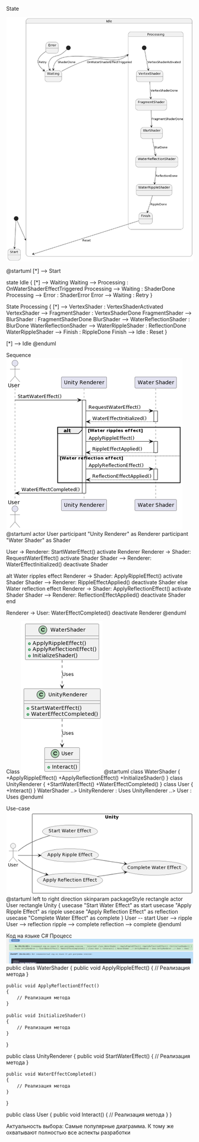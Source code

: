 State

![State](State%20diagram.png)

@startuml
[*] --> Start

state Idle {
  [*] --> Waiting
  Waiting --> Processing : OnWaterShaderEffectTriggered
  Processing --> Waiting : ShaderDone
  Processing --> Error : ShaderError
  Error --> Waiting : Retry
}

State Processing {
  [*] --> VertexShader : VertexShaderActivated
  VertexShader --> FragmentShader : VertexShaderDone
  FragmentShader --> BlurShader : FragmentShaderDone
  BlurShader --> WaterReflectionShader : BlurDone
  WaterReflectionShader --> WaterRippleShader : ReflectionDone
  WaterRippleShader --> Finish : RippleDone
  Finish --> Idle : Reset
}

[*] --> Idle
@enduml

Sequence
![Sequence](Sequence.png)
@startuml
actor User
participant "Unity Renderer" as Renderer
participant "Water Shader" as Shader

User -> Renderer: StartWaterEffect()
activate Renderer
Renderer -> Shader: RequestWaterEffect()
activate Shader
Shader --> Renderer: WaterEffectInitialized()
deactivate Shader

alt Water ripples effect
    Renderer -> Shader: ApplyRippleEffect()
    activate Shader
    Shader --> Renderer: RippleEffectApplied()
    deactivate Shader
else Water reflection effect
    Renderer -> Shader: ApplyReflectionEffect()
    activate Shader
    Shader --> Renderer: ReflectionEffectApplied()
    deactivate Shader
end

Renderer -> User: WaterEffectCompleted()
deactivate Renderer
@enduml

Class
![Class](Class.png)
@startuml
class WaterShader {
  +ApplyRippleEffect()
  +ApplyReflectionEffect()
  +InitializeShader()
}
class UnityRenderer {
  +StartWaterEffect()
  +WaterEffectCompleted()
}
class User {
  +Interact()
}
WaterShader ..> UnityRenderer : Uses
UnityRenderer ..> User : Uses
@enduml

Use-case
![Use-case](Usecase.png)
@startuml
left to right direction
skinparam packageStyle rectangle
actor User
rectangle Unity {
usecase "Start Water Effect" as start
usecase "Apply Ripple Effect" as ripple
usecase "Apply Reflection Effect" as reflection
usecase "Complete Water Effect" as complete
}
User -- start
User --> ripple
User --> reflection
ripple --> complete
reflection --> complete
@enduml



Код на языке C#
Процесс
![Process](process.jpg)
public class WaterShader
{
    public void ApplyRippleEffect()
    {
        // Реализация метода
    }

    public void ApplyReflectionEffect()
    {
        // Реализация метода
    }

    public void InitializeShader()
    {
        // Реализация метода
    }
}

public class UnityRenderer
{
    public void StartWaterEffect()
    {
        // Реализация метода
    }

    public void WaterEffectCompleted()
    {
        // Реализация метода
    }
}

public class User
{
    public void Interact()
    {
        // Реализация метода
    }
}

Актуальность выбора:
Самые популярные диаграмма. К тому же охватывают полностью все аспекты разработки
